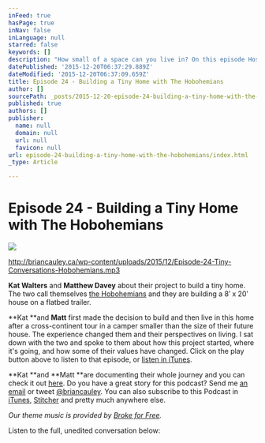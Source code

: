 ```yaml
---
inFeed: true
hasPage: true
inNav: false
inLanguage: null
starred: false
keywords: []
description: "How small of a space can you live in? On this episode Host Brian Cauley talks with the builders and future inhabitants of a 8' x 20' tiny home."
datePublished: '2015-12-20T06:37:29.889Z'
dateModified: '2015-12-20T06:37:09.659Z'
title: Episode 24 - Building a Tiny Home with The Hobohemians
author: []
sourcePath: _posts/2015-12-20-episode-24-building-a-tiny-home-with-the-hobohemians.md
published: true
authors: []
publisher:
  name: null
  domain: null
  url: null
  favicon: null
url: episode-24-building-a-tiny-home-with-the-hobohemians/index.html
_type: Article

---
```

# Episode 24 - Building a Tiny Home with The Hobohemians
![](https://the-grid-user-content.s3-us-west-2.amazonaws.com/aaf62d8f-c21d-4140-a980-8975d955af92.jpg)

http://briancauley.ca/wp-content/uploads/2015/12/Episode-24-Tiny-Conversations-Hobohemians.mp3

**Kat Walters** and **Matthew Davey** about their project to build a tiny home. The two call themselves [the Hobohemians][0] and they are building a 8′ x 20′ house on a flatbed trailer.

**Kat **and **Matt** first made the decision to build and then live in this home after a cross-continent tour in a camper smaller than the size of their future house. The experience changed them and their perspectives on living. I sat down with the two and spoke to them about how this project started, where it's going, and how some of their values have changed. Click on the play button above to listen to that episode, or [listen in iTunes][1].

**Kat **and **Matt **are documenting their whole journey and you can check it out [here][0]. Do you have a great story for this podcast? Send me [an email][2] or tweet [@briancauley][3]. You can also subscribe to this Podcast in [iTunes][1], [Stitcher][4] and pretty much anywhere else.

_Our theme music is provided by [Broke for Free][5]._

Listen to the full, unedited conversation below:

[0]: https://www.facebook.com/hobohemians/timeline
[1]: https://itunes.apple.com/ca/podcast/tiny-conversations/id845722232
[2]: mailto:brian@tinyconversations.com?Subject=Hello
[3]: http://twitter.com/home/?status=@briancauley
[4]: http://www.stitcher.com/s?fid=46774&refid=stpr
[5]: http://freemusicarchive.org/music/broke_for_free/something_ep/broke_for_free_-_something_ep_-_05_something_elated
